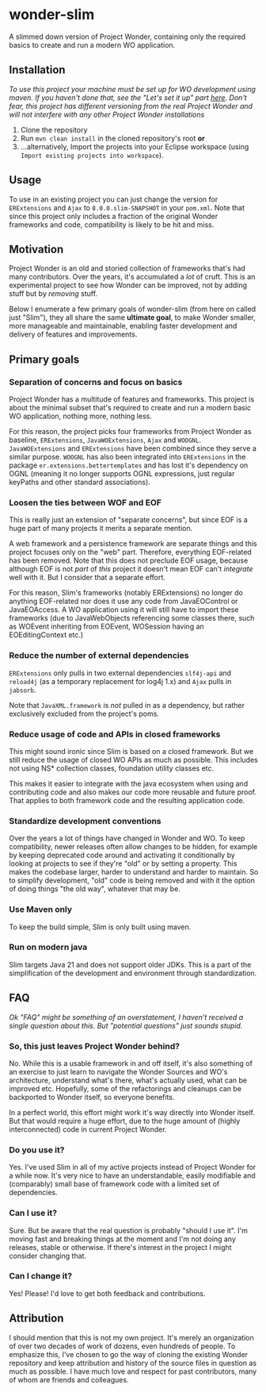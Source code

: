 # wonder-slim

A slimmed down version of Project Wonder, containing only the required basics to create and run a modern WO application.

## Installation

*To use this project your machine must be set up for WO development using maven. If you haven't done that, see the "Let's set it up" part [here]( https://gist.github.com/hugithordarson/d2ba6da9e4942f4ece95d7a721159cd1). Don't fear, this project has different versioning from the real Project Wonder and will not interfere with any other Project Wonder installations*

1. Clone the repository
2. Run `mvn clean install` in the cloned repository's root **or**
3. …alternatively, Import the projects into your Eclipse workspace (using `Import existing projects into workspace`).

## Usage

To use in an existing project you can just change the version for `ERExtensions` and `Ajax` to `8.0.0.slim-SNAPSHOT` in your `pom.xml`. Note that since this project only includes a fraction of the original Wonder frameworks and code, compatibility is likely to be hit and miss.

## Motivation

Project Wonder is an old and storied collection of frameworks that's had many contributors. Over the years, it's accumulated a *lot* of cruft. This is an experimental project to see how Wonder can be improved, not by adding stuff but by *removing* stuff.

Below I enumerate a few primary goals of wonder-slim (from here on called just "Slim"), they all share the same **ultimate goal**, to make Wonder smaller, more manageable and maintainable, enabling faster development and delivery of features and improvements.

## Primary goals

### Separation of concerns and focus on basics

Project Wonder has a multitude of features and frameworks. This project is about the minimal subset that's required to create and run a modern basic WO application, nothing more, nothing less.

For this reason, the project picks four frameworks from Project Wonder as baseline, `ERExtensions`, `JavaWOExtensions`, `Ajax` and `WOOGNL`. `JavaWOExtensions` and `ERExtensions` have been combined since they serve a similar purpose. `WOOGNL` has also been integrated into `ERExtensions` in the package `er.extensions.bettertemplates` and has lost it's dependency on OGNL (meaning it no longer supports OGNL expressions, just regular keyPaths and other standard associations).

### **Loosen the ties between WOF and EOF**

This is really just an extension of "separate concerns", but since EOF is a huge part of many projects it merits a separate mention.

A web framework and a persistence framework are separate things and this project focuses only on the "web" part. Therefore, everything EOF-related has been removed. Note that this does not preclude EOF usage, because although EOF is not *part* of *this* project it doesn't mean EOF can't *integrate* well with it. But I consider that a separate effort.

For this reason, Slim's frameworks (notably ERExtensions) no longer do anything EOF-related nor does it use any code from JavaEOControl or JavaEOAccess. A WO application using it will still have to import these frameworks (due to JavaWebObjects referencing some classes there, such as WOEvent inheriting from EOEvent, WOSession having an EOEditingContext etc.)

### Reduce the number of external dependencies

`ERExtensions` only pulls in two external dependencies `slf4j-api` and `reload4j` (as a temporary replacement for log4j 1.x) and `Ajax` pulls in `jabsorb`.

Note that `JavaXML.framework` is *not* pulled in as a dependency, but rather exclusively excluded from the project's poms.

### Reduce usage of code and APIs in closed frameworks

This might sound ironic since Slim is based on a closed framework. But we still reduce the usage of closed WO APIs as much as possible. This includes not using NS* collection classes, foundation utility classes etc.

This makes it easier to integrate with the java ecosystem when using and contributing code and also makes our code more reusable and future proof. That applies to both framework code and the resulting application code.

### Standardize development conventions

Over the years a lot of things have changed in Wonder and WO. To keep compatibility, newer releases often allow changes to be hidden, for example by keeping deprecated code around and activating it conditionally by looking at projects to see if they're "old" or by setting a property. This makes the codebase larger, harder to understand and harder to maintain. So to simplify development, "old" code is being removed and with it the option of doing things "the old way", whatever that may be.

### Use Maven only

To keep the build simple, Slim is only built using maven.

### Run on modern java

Slim targets Java 21 and does not support older JDKs. This is a part of the simplification of the development and environment through standardization.

## FAQ

*Ok "FAQ" might be something of an overstatement, I haven't received a single question about this. But "potential questions" just sounds stupid.*

### So, this just leaves Project Wonder behind?

No. While this is a usable framework in and off itself, it's also something of an exercise to just learn to navigate the Wonder Sources and WO's architecture, understand what's there, what's actually used, what can be improved etc. Hopefully, some of the refactorings and cleanups can be backported to Wonder itself, so everyone benefits. 

In a perfect world, this effort might work it's way directly into Wonder itself. But that would require a huge effort, due to the huge amount of (highly interconnected) code in current Project Wonder.

### Do you use it?

Yes. I've used Slim in all of my active projects instead of Project Wonder for a while now. It's very nice to have an understandable, easily modifiable and (comparably) small base of framework code with a limited set of dependencies.

### Can I use it?

Sure. But be aware that the real question is probably "should I use it". I'm moving fast and breaking things at the moment and I'm not doing any releases, stable or otherwise. If there's interest in the project I might consider changing that.

### Can I change it?

Yes! Please! I'd love to get both feedback and contributions.

## Attribution
I should mention that this is not my own project. It's merely an organization of over two decades of work of dozens, even hundreds of people. To emphasize this, I've chosen to go the way of cloning the existing Wonder repository and keep attribution and history of the source files in question as much as possible. I have much love and respect for past contributors, many of whom are friends and colleagues.
